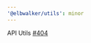 ```yaml
---
'@elbwalker/utils': minor
---
```


API Utils [#404](https://github.com/elbwalker/walkerOS/issues/404)
